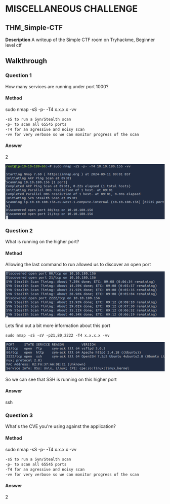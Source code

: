 # MISCELLANEOUS CHALLENGE
## THM_Simple-CTF

**Description**
A writeup of the Simple CTF room on Tryhackme, Beginner level ctf

## Walkthrough

### Question 1
How many services are running under port 1000?

#### Method
sudo nmap -sS -p- -T4 x.x.x.x -vv

    -sS to run a Syn/Stealth scan
    -p- to scan all 65545 ports
    -T4 for an agressive and noisy scan
    -vv for very verbose so we can monitor progress of the scan

#### Answer
2 

![alt text](/images/q1.png)

### Question 2
What is running on the higher port?

#### Method
Allowing the last command to run allowed us to discover an open port

![alt text](/images/q2A.png)

Lets find out a bit more information about this port

    sudo nmap -sS -sV -p21,80,2222 -T4 x.x.x.x -vv

![alt text](/images/q2B.png)

So we can see that SSH is running on this higher port

#### Answer
ssh

### Question 3
What's the CVE you're using against the application?

#### Method
sudo nmap -sS -p- -T4 x.x.x.x -vv

    -sS to run a Syn/Stealth scan
    -p- to scan all 65545 ports
    -T4 for an agressive and noisy scan
    -vv for very verbose so we can monitor progress of the scan

#### Answer
2 